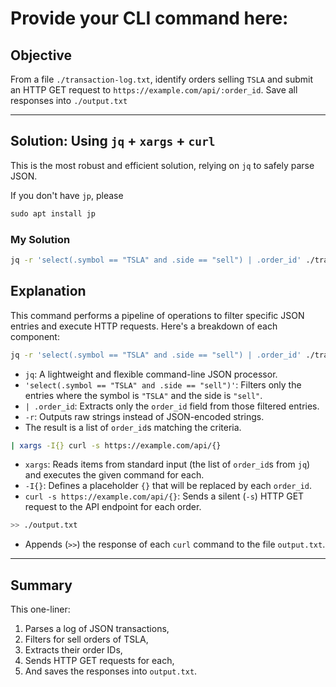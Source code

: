 # Provide your CLI command here:

## Objective

From a file `./transaction-log.txt`, identify orders selling `TSLA` and submit an HTTP GET request to `https://example.com/api/:order_id`. Save all responses into `./output.txt`

---

## Solution: Using `jq` + `xargs` + `curl`

This is the most robust and efficient solution, relying on `jq` to safely parse JSON.

If you don't have `jp`, please 
```cmd
sudo apt install jp
```

### **My Solution**


```bash
jq -r 'select(.symbol == "TSLA" and .side == "sell") | .order_id' ./transaction-log.txt | xargs -I{} curl -s https://example.com/api/{} >> ./output.txt
```

## Explanation

This command performs a pipeline of operations to filter specific JSON entries and execute HTTP requests. Here's a breakdown of each component:

```bash
jq -r 'select(.symbol == "TSLA" and .side == "sell") | .order_id' ./transaction-log.txt
```
- `jq`: A lightweight and flexible command-line JSON processor.
- `'select(.symbol == "TSLA" and .side == "sell")'`: Filters only the entries where the symbol is `"TSLA"` and the side is `"sell"`.
- `| .order_id`: Extracts only the `order_id` field from those filtered entries.
- `-r`: Outputs raw strings instead of JSON-encoded strings.
- The result is a list of `order_id`s matching the criteria.

```bash
| xargs -I{} curl -s https://example.com/api/{}
```
- `xargs`: Reads items from standard input (the list of `order_id`s from `jq`) and executes the given command for each.
- `-I{}`: Defines a placeholder `{}` that will be replaced by each `order_id`.
- `curl -s https://example.com/api/{}`: Sends a silent (`-s`) HTTP GET request to the API endpoint for each order.

```bash
>> ./output.txt
```
- Appends (`>>`) the response of each `curl` command to the file `output.txt`.

---

## Summary

This one-liner:
1. Parses a log of JSON transactions,
2. Filters for sell orders of TSLA,
3. Extracts their order IDs,
4. Sends HTTP GET requests for each,
5. And saves the responses into `output.txt`.
